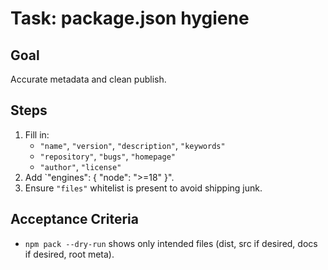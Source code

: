 # Task: package.json hygiene

## Goal
Accurate metadata and clean publish.

## Steps
1. Fill in:
   - `"name"`, `"version"`, `"description"`, `"keywords"`
   - `"repository"`, `"bugs"`, `"homepage"`
   - `"author"`, `"license"`
2. Add `"engines": { "node": ">=18" }".
3. Ensure `"files"` whitelist is present to avoid shipping junk.

## Acceptance Criteria
- `npm pack --dry-run` shows only intended files (dist, src if desired, docs if desired, root meta).
